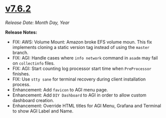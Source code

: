 # [v7.6.2](https://github.com/aerospike/aerolab/releases/tag/7.6.2)

_Release Date: Month Day, Year_

**Release Notes:**
* FIX: AWS: Volume Mount: Amazon broke EFS volume moun. This fix implements cloning a static version tag instead of using the `master` branch.
* FIX: AGI: Handle cases where `info network` command in `asadm` may fail on `collectinfo` files.
* FIX: AGI: Start counting log processor start time when `PreProcessor` finishes.
* FIX: Use `stty sane` for terminal recovery during client installation process.
* Enhancement: Add `favicon` to AGI menu page.
* Enhancement: Add `DIY Dashboard` to AGI in order to allow custom dashboard creation.
* Enhancement: Override HTML titles for AGI Menu, Grafana and Terminal to show AGI Label and Name.
